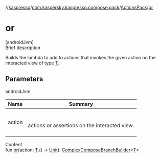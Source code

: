 //[kaspresso](../../index.md)/[com.kaspersky.kaspresso.compose.pack](../index.md)/[ActionsPack](index.md)/[or](or.md)



# or  
[androidJvm]  
Brief description  


Builds the lambda to add to actions that invokes the given action on the interacted view of type [T](index.md).



## Parameters  
  
androidJvm  
  
|  Name|  Summary| 
|---|---|
| action| <br><br>actions or assertions on the interacted view.<br><br>
  
  
Content  
fun [or](or.md)(action: [T](index.md).() -> [Unit](https://kotlinlang.org/api/latest/jvm/stdlib/kotlin/-unit/index.html)): [ComplexComposeBranchBuilder](../../com.kaspersky.kaspresso.compose.pack.branch/-complex-compose-branch-builder/index.md)<[T](index.md)>  



